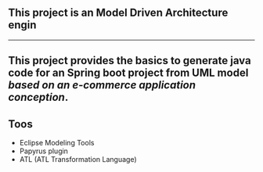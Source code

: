 ## This project is an Model Driven Architecture engin
---
This project provides the basics to generate java code for an Spring boot project from UML model *based on an e-commerce application conception*.
---
## Toos
* Eclipse Modeling Tools
* Papyrus plugin
* ATL (ATL Transformation Language)